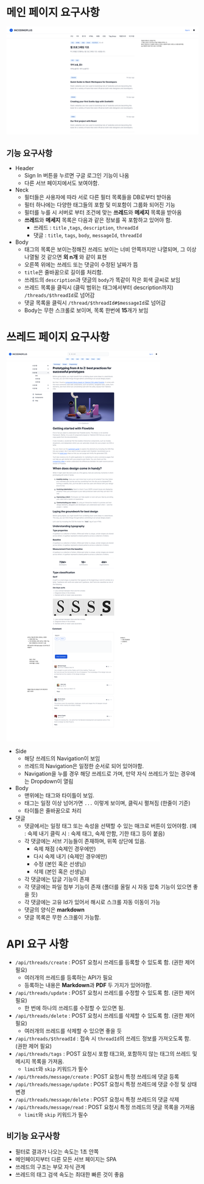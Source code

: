 # 메인 페이지 요구사항

![main](img/image.png)


## 기능 요구사항

- Header
  - Sign In 버튼을 누르면 구글 로그인 기능이 나옴
  - 다른 서브 페이지에서도 보여야함.
- Neck
  - 필터들은 사용자에 따라 서로 다른 필터 목록들을 DB로부터 받아옴
  - 필터 하나에는 다양한 태그들의 포함 및 미포함이 그룹화 되어진 기능
  - 필터를 누를 시 서버로 부터 조건에 맞는 **쓰레드**와 **메세지** 목록을 받아옴
  - **쓰레드**와 **메세지** 목록은 다음과 같은 정보를 꼭 포함하고 있어야 함.
    - 쓰레드 : `title` ,`tags`, `description`, `threadId`
    - 댓글 : `title`, `tags`, `body`, `messageId`, `threadId`
- Body
  - 태그의 목록은 보이는정해진 쓰레드 보이는 너비 안쪽까지만 나열되며, 그 이상 나열될 것 같으면 **외 n개** 와 같이 표현
  - 오른쪽 위에는 쓰레드 또는 댓글이 수정된 날짜가 뜸
  - `title`은 줄바꿈으로 길이를 처리함.
  - 쓰레드의 `description`과 댓글의 `body`가 똑같이 작은 회색 글씨로 보임
  - 쓰레드 목록을 클릭시 (클릭 범위는 태그에서부터 description까지) `/threads/$threadId`로 넘어감
  - 댓글 목록을 클릭시 `/thread/$threadId#$messageId`로 넘어감
  - Body는 무한 스크롤로 보이며, 목록 한번에 **15**개가 보임



# 쓰레드 페이지 요구사항

![sub](img/sub.png)

- Side
  - 해당 쓰레드의 Navigation이 보임
  - 쓰레드의 Navigation은 일정한 순서로 되어 있어야함.
  - Navigation을 누를 경우 해당 쓰레드로 가며, 만약 자식 쓰레드가 있는 경우에는 Dropdown이 열림
- Body
  - 맨위에는 태그와 타이틀이 보임.
  - 태그는 일정 이상 넘어가면 `...` 이렇게 보이며, 클릭시 펼쳐짐 (한줄이 기준)
  - 타이틀은 줄바꿈으로 처리
- 댓글
  - 댓글에서는 일정 태그 또는 속성을 선택할 수 있는 매크로 버튼이 있어야함. (예 : 숙제 내기 클릭 시 : 숙제 태그, 숙제 안함, 기한 태그 등이 붙음)
  - 각 댓글에는 서브 기능들이 존재하며, 위쪽 상단에 있음.
    - 숙제 채점 (숙제인 경우에만)
    - 다시 숙제 내기 (숙제인 경우에만)
    - 수정 (본인 혹은 선생님)
    - 삭제 (본인 혹은 선생님)
  - 각 댓글에는 답글 기능이 존재
  - 각 댓글에는 파일 첨부 기능이 존재 (폴더를 올릴 시 자동 압축 기능이 있으면 좋을 듯)
  - 각 댓글에는 고유 Id가 있어서 해시로 스크롤 자동 이동이 가능
  - 댓글의 양식은 **markdown**
  - 댓글 목록은 무한 스크롤이 가능함.



# API 요구 사항

- `/api/threads/create` : POST 요청시 쓰레드를 등록할 수 있도록 함. (권한 제어 필요)
  - 여러개의 쓰레드를 등록하는 API가 필요
  - 등록하는 내용은 **Markdown**과 **PDF** 두 가지가 있어야함.
- `/api/threads/update` : POST 요청시 쓰레드를 수정할 수 있도록 함. (권한 제어 필요)
  - 한 번에 하나의 쓰레드를 수정할 수 있으면 됨.
- `/api/threads/delete` : POST 요청시 쓰레드를 삭제할 수 있도록 함. (권한 제어 필요)
  - 여러개의 쓰레드를 삭제할 수 있으면 좋을 듯
- `/api/threads/$threadId` : 접속 시 `threadId`의 쓰레드 정보를 가져오도록 함. (권한 제어 필요)
- `/api/threads/tags` : POST 요청시 포함 태그와, 포함하지 않는 태그의 쓰레드 및 메시지 목록을 가져옴.
  - `limit`와 `skip` 키워드가 필수
- `/api/threads/message/create` : POST 요청시 특정 쓰레드에 댓글 등록
- `/api/threads/message/update` : POST 요청시 특정 쓰레드에 댓글 수정 및 상태 변경
- `/api/threads/message/delete` : POST 요청시 특정 쓰레드의 댓글 삭제 
- `/api/threads/message/read` : POST 요청시 특정 쓰레드의 댓글 목록을 가져옴
  - `limit`와 `skip` 키워드가 필수




## 비기능 요구사항

- 필터로 결과가 나오는 속도는 1초 안쪽
- 메인페이지부터 다른 모든 서브 페이지는 SPA
- 쓰레드의 구조는 부모 자식 관계
- 쓰레드의 태그 검색 속도는 최대한 빠른 것이 좋음